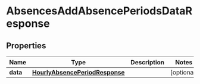 

# AbsencesAddAbsencePeriodsDataResponse


## Properties

| Name | Type | Description | Notes |
|------------ | ------------- | ------------- | -------------|
|**data** | [**HourlyAbsencePeriodResponse**](HourlyAbsencePeriodResponse.md) |  |  [optional] |



